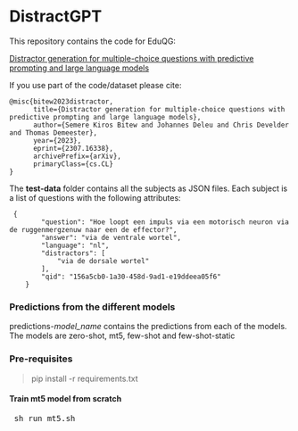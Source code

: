 # DistractGPT

This repository contains the code for EduQG:

[Distractor generation for multiple-choice questions with predictive prompting and large language models](https://arxiv.org/abs/2307.16338)

If you use part of the code/dataset please cite:  

```  
@misc{bitew2023distractor,
      title={Distractor generation for multiple-choice questions with predictive prompting and large language models}, 
      author={Semere Kiros Bitew and Johannes Deleu and Chris Develder and Thomas Demeester},
      year={2023},
      eprint={2307.16338},
      archivePrefix={arXiv},
      primaryClass={cs.CL}
}
```

The **test-data** folder contains all the subjects as JSON files. Each subject is a list of questions with the following attributes:
```
 {
        "question": "Hoe loopt een impuls via een motorisch neuron via de ruggenmergzenuw naar een de effector?",
        "answer": "via de ventrale wortel",
        "language": "nl",
        "distractors": [
            "via de dorsale wortel"
        ],
        "qid": "156a5cb0-1a30-458d-9ad1-e19ddeea05f6"
    }

```
### Predictions from the different models ###
predictions-*model_name* contains the predictions from each of the models. The models are zero-shot, mt5, few-shot and few-shot-static

### Pre-requisites ###

> pip install -r requirements.txt 


#### Train mt5 model from scratch ###

<pre> sh run_mt5.sh
</pre>



